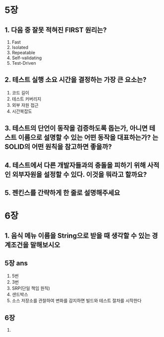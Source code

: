 # 5장

## 1. 다음 중 잘못 적혀진 FIRST 원리는?
1. Fast
2. Isolated
3. Repeatable
4. Self-validating
5. Test-Driven

## 2. 테스트 실행 소요 시간을 결정하는 가장 큰 요소는?
1. 코드 길이
2. 테스트 커버리지
3. 외부 자원 접근
4. 시간복잡도

## 3. 테스트의 단언이 동작을 검증하도록 돕는가, 아니면 테스트 이름으로 설명할 수 있는 어떤 동작을 대표하는가? 는 SOLID의 어떤 원칙을 참고하면 좋을까?

## 4. 테스트에서 다른 개발자들과의 충돌을 피하기 위해 사적인 외부자원을 설정할 수 있다. 이것을 뭐라고 할까요?

## 5. 젠킨스를 간략하게 한 줄로 설명해주세요

# 6장

## 1. 음식 메뉴 이름을 String으로 받을 때 생각할 수 있는 경계조건을 말해보시오






## 5장 ans
1. 5번
2. 3번
3. SRP(단일 책임 원칙)
4. 샌드박스
5. 소스 저장소를 관찰하여 변화를 감지하면 빌드와 테스트 절차를 시작한다

## 6장
1. 
